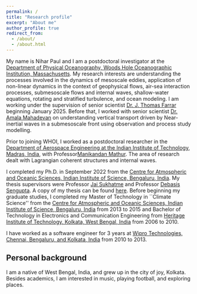 ```yaml
---
permalink: /
title: "Research profile"
excerpt: "About me"
author_profile: true
redirect_from: 
  - /about/
  - /about.html
---
```

My name is Nihar Paul and I am a postdoctoral investigator at the [Department of Physical Oceanography, Woods Hole Oceanographic Institution, Massachusetts](https://www.whoi.edu/). My research interests are understanding the processes involved in the dynamics of mesoscale eddies, application of non-linear dynamics in the context of geophysical flows, air-sea interaction processes, submesoscale flows and internal waves, shallow-water equations, rotating and stratified turbulence, and ocean modeling. I am working under the supervision of senior scientist [Dr. J. Thomas Farrar](https://www2.whoi.edu/staff/jfarrar/) beginning January 2025. Before that, I worked with senior scientist [Dr. Amala Mahadevan](https://mahadevan.whoi.edu/) on understanding vertical transport driven by Near-inertial waves in a submesoscale front using observation and process study modelling.

Prior to joining WHOI, I worked as a postdoctoral researcher in the [Department of Aerospace Engineering at the Indian Institute of Technology, Madras, India](https://ae.iitm.ac.in/), with Professor[Manikandan Mathur](https://sites.google.com/site/mathur2m/home). The area of research dealt with Lagrangian coherent structures and internal waves. 

I completed my Ph.D. in September 2022 from the [Centre for Atmospheric and Oceanic Sciences, Indian Institute of Science, Bengaluru, India](https://caos.iisc.ac.in/). My thesis supervisors were Professor [Jai Sukhatme](https://caos.iisc.ac.in/jai.html) and Professor [Debasis Sengupta](https://caos.iisc.ac.in/dsen.html). A copy of my thesis can be found [here](https://etd.iisc.ac.in/handle/2005/5855). Before beginning my graduate studies, I completed my Master of Technology in ``Climate Science'' from the [Centre for Atmospheric and Oceanic Sciences, Indian Institute of Science, Bengaluru, India](https://caos.iisc.ac.in/) from 2013 to 2015 and Bachelor of Technology in Electronics and Communication Engineering from [Heritage Institute of Technology, Kolkata, West Bengal, India](https://www.heritageit.edu/) from 2006 to 2010. 

I have worked as a software engineer for 3 years at [Wipro Technologies, Chennai, Bengaluru, and Kolkata, India](https://www.wipro.com/) from 2010 to 2013. 

Personal background
---

I am a native of West Bengal, India, and grew up in the city of joy, Kolkata. Besides academics, I am interested in music, playing football, and exploring places.

